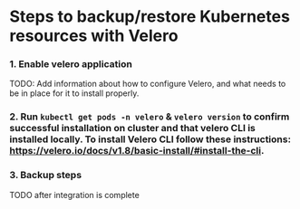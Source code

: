 # Steps to backup/restore Kubernetes resources with Velero

### 1. Enable velero application

TODO: Add information about how to configure Velero, and what needs to be in place for it to install properly.

### 2. Run `kubectl get pods -n velero` & `velero version` to confirm successful installation on cluster and that velero CLI is installed locally. To install Velero CLI follow these instructions: https://velero.io/docs/v1.8/basic-install/#install-the-cli.

### 3. Backup steps

TODO after integration is complete
